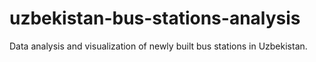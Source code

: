 # uzbekistan-bus-stations-analysis
Data analysis and visualization of newly built bus stations in Uzbekistan.
